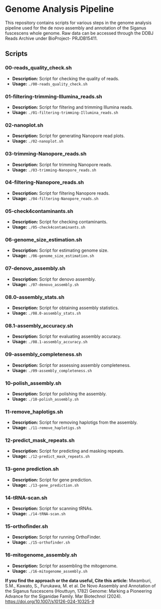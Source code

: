 # Genome Analysis Pipeline

This repository contains scripts for various steps in the genome analysis pipeline used for the de novo assembly and annotation of the Siganus fuscescens whole genome.
Raw data can be accessed through the DDBJ Reads Archive under BioProject- PRJDB15411. 

## Scripts

### 00-reads_quality_check.sh
- **Description:** Script for checking the quality of reads.
- **Usage:** `./00-reads_quality_check.sh`

### 01-filtering-trimming-Illumina_reads.sh
- **Description:** Script for filtering and trimming Illumina reads.
- **Usage:** `./01-filtering-trimming-Illumina_reads.sh`

### 02-nanoplot.sh
- **Description:** Script for generating Nanopore read plots.
- **Usage:** `./02-nanoplot.sh`

### 03-trimming-Nanopore_reads.sh
- **Description:** Script for trimming Nanopore reads.
- **Usage:** `./03-trimming-Nanopore_reads.sh`

### 04-filtering-Nanopore_reads.sh
- **Description:** Script for filtering Nanopore reads.
- **Usage:** `./04-filtering-Nanopore_reads.sh`

### 05-check4contaminants.sh
- **Description:** Script for checking contaminants.
- **Usage:** `./05-check4contaminants.sh`

### 06-genome_size_estimation.sh
- **Description:** Script for estimating genome size.
- **Usage:** `./06-genome_size_estimation.sh`

### 07-denovo_assembly.sh
- **Description:** Script for denovo assembly.
- **Usage:** `./07-denovo_assembly.sh`

### 08.0-assembly_stats.sh
- **Description:** Script for obtaining assembly statistics.
- **Usage:** `./08.0-assembly_stats.sh`

### 08.1-assembly_accuracy.sh
- **Description:** Script for evaluating assembly accuracy.
- **Usage:** `./08.1-assembly_accuracy.sh`

### 09-assembly_completeness.sh
- **Description:** Script for assessing assembly completeness.
- **Usage:** `./09-assembly_completeness.sh`

### 10-polish_assembly.sh
- **Description:** Script for polishing the assembly.
- **Usage:** `./10-polish_assembly.sh`

### 11-remove_haplotigs.sh
- **Description:** Script for removing haplotigs from the assembly.
- **Usage:** `./11-remove_haplotigs.sh`

### 12-predict_mask_repeats.sh
- **Description:** Script for predicting and masking repeats.
- **Usage:** `./12-predict_mask_repeats.sh`

### 13-gene prediction.sh
- **Description:** Script for gene prediction.
- **Usage:** `./13-gene_prediction.sh`

### 14-tRNA-scan.sh
- **Description:** Script for scanning tRNAs.
- **Usage:** `./14-tRNA-scan.sh`

### 15-orthofinder.sh
- **Description:** Script for running OrthoFinder.
- **Usage:** `./15-orthofinder.sh`

### 16-mitogenome_assembly.sh
- **Description:** Script for assembling the mitogenome.
- **Usage:** `./16-mitogenome_assembly.sh`

**If you find the approach or the data useful, Cite this article:** Mwamburi, S.M., Kawato, S., Furukawa, M. et al. De Novo Assembly and Annotation of the Siganus fuscescens (Houttuyn, 1782) Genome: Marking a Pioneering Advance for the Siganidae Family. Mar Biotechnol (2024). https://doi.org/10.1007/s10126-024-10325-9
